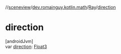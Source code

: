 //[sceneview](../../../index.md)/[dev.romainguy.kotlin.math](../index.md)/[Ray](index.md)/[direction](direction.md)

# direction

[androidJvm]\
var [direction](direction.md): [Float3](../-float3/index.md)
